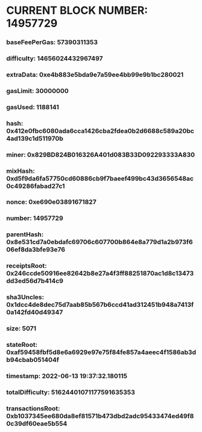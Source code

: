 # CURRENT BLOCK NUMBER: 14957729

### baseFeePerGas: 57390311353
### difficulty: 14656024432967497
### extraData: 0xe4b883e5bda9e7a59ee4bb99e9b1bc280021
### gasLimit: 30000000
### gasUsed: 1188141
### hash: 0x412e0fbc6080ada6cca1426cba2fdea0b2d6688c589a20bc4ad139c1d511970b
### miner: 0x829BD824B016326A401d083B33D092293333A830
### mixHash: 0xd5f9da6fa57750cd60886cb9f7baeef499bc43d3656548ac0c49286fabad27c1
### nonce: 0xe690e03891671827
### number: 14957729
### parentHash: 0x8e531cd7a0ebdafc69706c607700b864e8a779d1a2b973f606ef8da3bfe93e76
### receiptsRoot: 0x246ccde50916ee82642b8e27a4f3ff88251870ac1d8c13473dd3ed56d7b414c9
### sha3Uncles: 0x1dcc4de8dec75d7aab85b567b6ccd41ad312451b948a7413f0a142fd40d49347
### size: 5071
### stateRoot: 0xaf59458fbf5d8e6a6929e97e75f84fe857a4aeec4f1586ab3db94cbab051404f
### timestamp: 2022-06-13 19:37:32.180115
### totalDifficulty: 51624401071177591635353
### transactionsRoot: 0xb1037345ee680da8ef81571b473dbd2adc95433474ed49f80c39df60eae5b554

